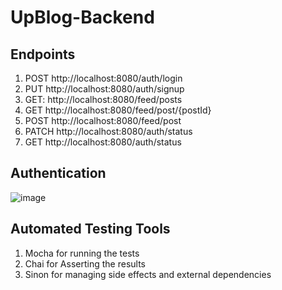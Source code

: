 # UpBlog-Backend

## Endpoints

1. POST http://localhost:8080/auth/login
2. PUT http://localhost:8080/auth/signup
3. GET: http://localhost:8080/feed/posts
4. GET http://localhost:8080/feed/post/{postId}
5. POST http://localhost:8080/feed/post
6. PATCH http://localhost:8080/auth/status
7. GET http://localhost:8080/auth/status

## Authentication
![image](https://user-images.githubusercontent.com/44314046/208300883-26749c7c-b8db-4c45-8eca-49ae77435243.png)


## Automated Testing Tools
1. Mocha for running the tests
2. Chai for Asserting the results
3. Sinon for managing side effects and external dependencies